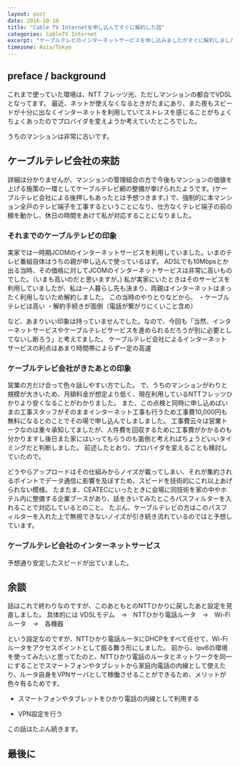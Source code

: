 ```yaml
---
layout: post
date: 2016-10-10
title: "Cable TV Internetを申し込んですぐに解約した話"
categories: CableTV Internet 
excerpt: "ケーブルテレビのインターネットサービスを申し込みましたがすぐに解約しました。"
timezone: Asia/Tokyo
---
```



## preface / background

これまで使っていた環境は、NTT フレッツ光、ただしマンションの都合でVDSLとなってます。
最近、ネットが使えなくなるときがたまにあり、また夜もスビードが十分に出なくインターネットを利用していてストレスを感じることがちょくちょくあったのでプロバイダを変えようか考えていたところでした。

うちのマンションは非常に古いです。

## ケーブルテレビ会社の来訪

詳細は分かりませんが、マンションの管理組合の方で今後もマンションの価値を上げる施策の一環としてケーブルテレビ網の整備が挙げられたようです。(ケーブルテレビ会社による後押しもあったとは予想つきます。)
で、強制的に本マンション全戸のテレビ端子を工事するということになり、仕方なくテレビ端子の前の棚を動かし、休日の時間をあけて私が対応することになりました。

### それまでのケーブルテレビの印象

実家では一時期JCOMのインターネットサービスを利用していました。いまのテレビ番組自体はうちの親が申し込んで使っているはず。
ADSLでも10Mbpsとか出る当時、その価格に対してJCOMのインターネットサービスは非常に高いものでした。（いまも高いのだと思いますが。)
私が実家にいたときはそのサービスを利用していましたが、私は一人暮らし先も決まり、両親はインターネットはまったく利用しないため解約しました。
この当時のやりとりなどから、
・ケーブルテレビは高い
・解約手続きが面倒（電話が繋がりにくいこと含め）

など、あまりいい印象は持っていませんでした。なので、今回も「当然、インターネットサービスやケーブルテレビサービスを進められるだろうが別に必要としてないし断ろう」と考えてました。
ケーブルテレビ会社によるインターネットサービスの利点はあまり時間帯によらず一定の高速

### ケーブルテレビ会社がきたあとの印象

営業の方だけ合って色々話しやすい方でした。
で、うちのマンションがわりと規模が大きいため、月額料金が想定より低く、現在利用しているNTTフレッツひかりより安くなることがわかりました。
また、この点検と同時に申し込めばいまの工事スタッフがそのままインターネット工事も行うため工事費10,000円も無料になるとのことでその場で申し込んでしましました。
工事費云々は営業トークなのは重々承知してましたが、人件費を回収するために工事費がかかるのも分かりますし後日また家にはいってもらうのも面倒と考えればちょうどいいタイミングだと判断しました。
前述したとおり、プロバイダを変えることも検討していたので。


どうやらアップロードはその仕組みからノイズが載ってしまい、それが集約されるポイントでデータ通信に影響を及ぼすため、スピードを技術的にこれ以上あげられない模様。
たまたま、CEATECにいったときに会場に同技術を家の中やホテル内に整備する企業ブースがあり、話をきいてみたところパスフィルターを入れることで対応しているとのこと。
たぶん、ケーブルテレビの方はこのパスフィルターを入れた上で無視できないノイズが引き続き流れているのではと予想しています。


### ケーブルテレビ会社のインターネットサービス

予想通り安定したスピードが出ていました。

## 余談

話はこれで終わりなのですが、このあともとのNTTひかりに戻したあと設定を見直しました。
具体的には
VDSLモデム　→　NTTひかり電話ルータ　→　Wi-Fiルータ　→　各機器

という設定なのですが、NTTひかり電話ルータにDHCPをすべて任せて、Wi-Fiルータをアクセスポイントとして振る舞う形にしました。
前から、ipv6の環境を使ってみたいと思ってたのと、NTTひかり電話のルータとネットワークを同一にすることでスマートフォンやタブレットから家庭内電話の内線として使えたり、ルータ自身をVPNサーバとして稼働させることができるため、メリットが色々有るためです。

* スマートフォンやタブレットをひかり電話の内線として利用する

* VPN設定を行う

この話はたぶん続きます。




## 最後に